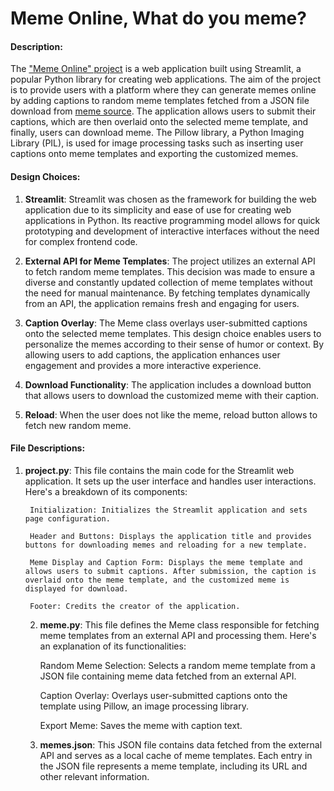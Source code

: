 # Meme Online, What do you meme?

#### Description:
The ["Meme Online" project](https://cs50pfinal-what-do-you-meme.streamlit.app/) is a web application built using Streamlit, a popular Python library for creating web applications. The aim of the project is to provide users with a platform where they can generate memes online by adding captions to random meme templates fetched from a JSON file download from [meme source](https://api.memegen.link/templates). The application allows users to submit their captions, which are then overlaid onto the selected meme template, and finally, users can download meme. The Pillow library, a Python Imaging Library (PIL), is used for image processing tasks such as inserting user captions onto meme templates and exporting the customized memes.

#### Design Choices:

1. **Streamlit**: Streamlit was chosen as the framework for building the web application due to its simplicity and ease of use for creating web applications in Python. Its reactive programming model allows for quick prototyping and development of interactive interfaces without the need for complex frontend code.

2. **External API for Meme Templates**: The project utilizes an external API to fetch random meme templates. This decision was made to ensure a diverse and constantly updated collection of meme templates without the need for manual maintenance. By fetching templates dynamically from an API, the application remains fresh and engaging for users.

3. **Caption Overlay**: The Meme class overlays user-submitted captions onto the selected meme templates. This design choice enables users to personalize the memes according to their sense of humor or context. By allowing users to add captions, the application enhances user engagement and provides a more interactive experience.

4. **Download Functionality**: The application includes a download button that allows users to download the customized meme with their caption.

5. **Reload**: When the user does not like the meme, reload button allows to fetch new random meme.

#### File Descriptions:

1. **project.py**: This file contains the main code for the Streamlit web application. It sets up the user interface and handles user interactions. Here's a breakdown of its components:

        Initialization: Initializes the Streamlit application and sets page configuration.

        Header and Buttons: Displays the application title and provides buttons for downloading memes and reloading for a new template.

        Meme Display and Caption Form: Displays the meme template and allows users to submit captions. After submission, the caption is overlaid onto the meme template, and the customized meme is displayed for download.

        Footer: Credits the creator of the application.

    2. **meme.py**: This file defines the Meme class responsible for fetching meme templates from an external API and processing them. Here's an explanation of its functionalities:

        Random Meme Selection: Selects a random meme template from a JSON file containing meme data fetched from an external API.

        Caption Overlay: Overlays user-submitted captions onto the template using Pillow, an image processing library.

        Export Meme: Saves the meme with caption text.

    3. **memes.json**: This JSON file contains data fetched from the external API and serves as a local cache of meme templates. Each entry in the JSON file represents a meme template, including its URL and other relevant information.
